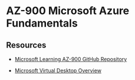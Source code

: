 # AZ-900 Microsoft Azure Fundamentals

## Resources

* [Microsoft Learning AZ-900 GitHub Repository](https://github.com/MicrosoftLearning/AZ-900T0x-MicrosoftAzureFundamentals)

* [Microsoft Virtual Desktop Overview](https://www.youtube.com/watch?v=NQFtI3JLtaU&feature=emb_logo&app=desktop)
